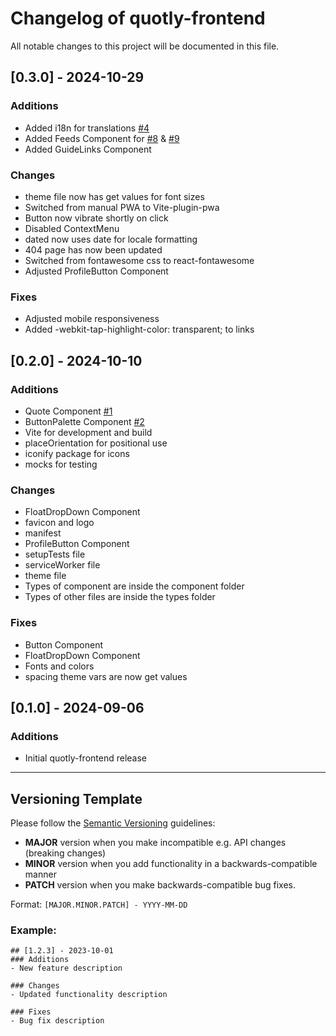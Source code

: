 # Changelog of quotly-frontend
All notable changes to this project will be documented in this file.

## [0.3.0] - 2024-10-29
### Additions
- Added i18n for translations [#4](https://github.com/quotly-eu/quotly-frontend/issues/4)
- Added Feeds Component for [#8](https://github.com/quotly-eu/quotly-frontend/issues/8) & [#9](https://github.com/quotly-eu/quotly-frontend/issues/9)
- Added GuideLinks Component

### Changes
- theme file now has get values for font sizes
- Switched from manual PWA to Vite-plugin-pwa
- Button now vibrate shortly on click
- Disabled ContextMenu
- dated now uses date for locale formatting
- 404 page has now been updated
- Switched from fontawesome css to react-fontawesome
- Adjusted ProfileButton Component

### Fixes
- Adjusted mobile responsiveness
- Added -webkit-tap-highlight-color: transparent; to links

## [0.2.0] - 2024-10-10
### Additions
- Quote Component [#1](https://github.com/quotly-eu/quotly-frontend/issues/1)
- ButtonPalette Component [#2](https://github.com/quotly-eu/quotly-frontend/issues/2)
- Vite for development and build
- placeOrientation for positional use
- iconify package for icons
- mocks for testing

### Changes
- FloatDropDown Component
- favicon and logo
- manifest
- ProfileButton Component
- setupTests file
- serviceWorker file
- theme file
- Types of component are inside the component folder
- Types of other files are inside the types folder

### Fixes
- Button Component
- FloatDropDown Component
- Fonts and colors
- spacing theme vars are now get values

## [0.1.0] - 2024-09-06
### Additions
- Initial quotly-frontend release

---

## Versioning Template

Please follow the [Semantic Versioning](https://semver.org/) guidelines:

- **MAJOR** version when you make incompatible e.g. API changes (breaking changes)
- **MINOR** version when you add functionality in a backwards-compatible manner
- **PATCH** version when you make backwards-compatible bug fixes.

Format: `[MAJOR.MINOR.PATCH] - YYYY-MM-DD`

### Example:
```
## [1.2.3] - 2023-10-01
### Additions
- New feature description

### Changes
- Updated functionality description

### Fixes
- Bug fix description
```
